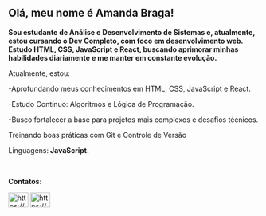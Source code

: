 ## Olá, meu nome é Amanda Braga!

<p align="left">
<strong>Sou estudante de Análise e Desenvolvimento de Sistemas e, atualmente, estou cursando o Dev Completo, com foco em desenvolvimento web. Estudo HTML, CSS, JavaScript e React, buscando aprimorar minhas habilidades diariamente e me manter em constante evolução.</strong>
</p>

<p>Atualmente, estou:</p>

<p>-Aprofundando meus conhecimentos em HTML, CSS, JavaScript e React.</p>
<p>-Estudo Contínuo: Algoritmos e Lógica de Programação.</p>
<p>-Busco fortalecer a base para projetos mais complexos e desafios técnicos.</p>
<p>Treinando boas práticas com Git e Controle de Versão</p>

<p align="left">
Linguagens:<strong> JavaScript.</strong>
</p>
<br>
<p align="left">
<strong>Contatos:</strong>
</p>
<p align="left">
<a href="https://www.instagram.com/amandabragass/" target="blank"><img align="center" src="https://raw.githubusercontent.com/rahuldkjain/github-profile-readme-generator/master/src/images/icons/Social/instagram.svg" alt="https://www.instagram.com/amandabragass/" height="30" width="40" /></a>
<a href="https://www.linkedin.com/in/amanda-braga-b3344129a/" target="blank"><img align="center" src="https://raw.githubusercontent.com/rahuldkjain/github-profile-readme-generator/master/src/images/icons/Social/linked-in-alt.svg" alt="https://www.linkedin.com/in/amandabragadev/" height="30" width="40" /></a>
</p>  
